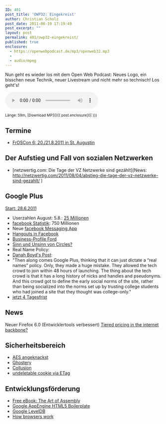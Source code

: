 ```yaml
---
ID: 401
post_title: 'OWP32: Eingekreist'
author: Christian Scholz
post_date: 2011-08-19 17:19:49
post_excerpt: ""
layout: post
permalink: 401/owp32-eingekreist/
published: true
enclosure:
  - https://openwebpodcast.de/mp3/openweb32.mp3
  -
  - audio/mpeg
---
```


Nun geht es wieder los mit dem Open Web Podcast: Neues Logo, ein bisschen neue Technik, neuer Livestream und nicht mehr so technisch! Los geht's!

<audio controls=""><source src="https://openwebpodcast.de/mp3/openweb32.mp3" type="audio/mpeg"> Ihr Browser unterstützt diesen Audio-Player nicht.</audio>

<small>Länge: 59m, [Download MP3]({{ post.enclosure[0] }})</small>

## Termine
* [FrOSCon 6: 20./21.8\.2011 in St. Augustin](http://www.froscon.de/)

## Der Aufstieg und Fall von sozialen Netzwerken
* [netzwertig.com: Die Tage der VZ Netzwerke sind gezählt](News: http://netzwertig.com/2011/08/04/abstieg-die-tage-der-vz-netzwerke-sind-gezahlt/ )

## Google Plus

[Start: 28.6.2011](http://googleblog.blogspot.com/2011/06/introducing-google-project-real-life.html)

*   Userzahlen August: 5.8.: [25 Millionen](http://enbeeone3.com/google-plus-reaches-25-million-users/)
*   [facebook Statistik](http://www.facebook.com/press/info.php?statistics): 750 Millionen
*   Neue [facebook Messaging App](https://www.facebook.com/mobile/messenger)
*   [Hangouts in Facebook](http://techcrunch.com/2011/08/16/groupchat-tv-brings-a-google-hangouts-like-experience-to-facebook/)
*   [Business-Profile Ford](https://plus.google.com/114277687548103339609/posts)
*   [Sinn und Unsinn von Circles?](http://mrtopf.de/blog/de/google-kreise/)
*   Real Name Policy:
*   [Danah Boyd's Post](http://www.zephoria.org/thoughts/archives/2011/08/04/real-names.html):
*   "Then along comes Google Plus, thinking that it can just dictate a “real names” policy. Only, they made a huge mistake. They allowed the tech crowd to join within 48 hours of launching. The thing about the tech crowd is that it has a long history of nicks and handles and pseudonyms. And this crowd got to define the early social norms of the site, rather than being socialized into the norms set up by trusting college students who had joined a site that they thought was college-only."
*   [jetzt 4 Tagesfrist](http://googleblog.blogspot.com/2011/06/introducing-google-project-)

## News

Neuer Firefox 6.0 (Entwicklertools verbessert)
[Tiered pricing in the internet backbone?](http://arstechnica.com/tech-policy/news/2011/08/tiered-pricing-comes-to-the-internet-backbone.ars)

## Sicherheitsbereich

* [AES angeknackst](http://www.heise.de/newsticker/meldung/Erster-Kratzer-fuer-Kryptoalgorithmus-AES-1324532.html)
* [Ghostery](http://www.ghostery.com/)
* [Collusion](http://www.toolness.com/wp/2011/07/collusion/)
* [undeletable cookie via ETag](http://www.wired.com/epicenter/2011/07/undeletable-cookie/ )

## Entwicklungsförderung

* [Free eBook: The Art of Assembly](http://www.readwriteweb.com/hack/2011/08/free-e-book-the-art-of-assembly.php)
* [Google AppEngine HTML5 Boilerplate](http://metachris.org/2011/08/app-engine-boilerplate-2-0-using-html5-boilerplate-v2-on-google-app-engine/)
* [Google LevelDB](http://www.readwriteweb.com/hack/2011/07/google-open-sources-nosql-data.php)
* [How browsers work](http://www.html5rocks.com/en/tutorials/internals/howbrowserswork/)
